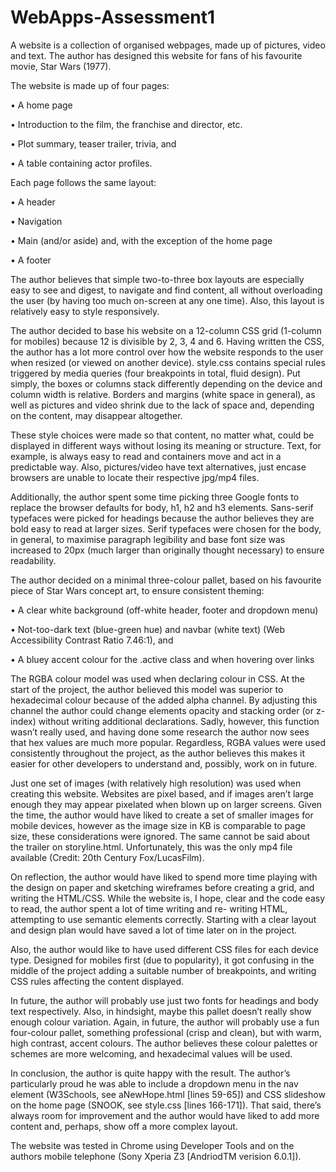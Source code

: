 # WebApps-Assessment1

A website is a collection of organised webpages, made up of pictures, video and text. The author has designed this website for fans of his favourite movie, Star Wars (1977).

The website is made up of four pages:

• A home page

• Introduction to the film, the franchise and director, etc.

• Plot summary, teaser trailer, trivia, and

• A table containing actor profiles.
     
     
Each page follows the same layout:

• A header

• Navigation

• Main (and/or aside) and, with the exception
of the home page

• A footer

The author believes that simple two-to-three box layouts are especially easy to see and digest, to navigate and find content, all without overloading the user (by having too much on-screen at any one time). Also, this layout is relatively easy to style responsively.

The author decided to base his website on a 12-column CSS grid (1-column for mobiles) because 12 is divisible by 2, 3, 4 and 6. Having written the CSS, the author has a lot more control over how the website responds to the user when resized (or viewed on another device). style.css contains special rules triggered by media queries (four breakpoints in total, fluid design). Put simply, the boxes or columns stack differently depending on the device and column width is relative. Borders and margins (white space in general), as well as pictures and video shrink due to the lack of space and, depending on the content, may disappear altogether.

These style choices were made so that content, no matter what, could be displayed in different ways without losing its meaning or structure. Text, for example, is always easy to read and containers move and act in a predictable way. Also, pictures/video have text alternatives, just encase browsers are unable to locate their respective jpg/mp4 files.


Additionally, the author spent some time picking three Google fonts to replace the browser defaults for body, h1, h2 and h3 elements. Sans-serif typefaces were picked for headings because the author believes they are bold easy to read at larger sizes. Serif typefaces were chosen for the body, in general, to maximise paragraph legibility and base font size was increased to 20px (much larger than originally thought necessary) to ensure readability.


The author decided on a minimal three-colour pallet, based on his favourite piece of Star Wars concept art, to ensure consistent theming:

• A clear white background (off-white header, footer and dropdown menu)

• Not-too-dark text (blue-green hue) and navbar (white text)
(Web Accessibility Contrast Ratio 7.46:1), and

• A bluey accent colour for the .active class and when hovering over links

The RGBA colour model was used when declaring colour in CSS. At the start of the project, the author believed this model was superior to hexadecimal colour because of the added alpha channel. By adjusting this channel the author could change elements opacity and stacking order (or z-index) without writing additional declarations. Sadly, however, this function wasn’t really used, and having done some research the author now sees that hex values are much more popular. Regardless, RGBA values were used consistently throughout the project, as the author believes this makes it easier for other developers to understand and, possibly, work on in future.

Just one set of images (with relatively high resolution) was used when creating this website. Websites are pixel based, and if images aren’t large enough they may appear pixelated when blown up on larger screens. Given the time, the author would have liked to create a set of smaller images for mobile devices, however as the image size in KB is comparable to page size, these considerations were ignored. The same cannot be said about the trailer on storyline.html. Unfortunately, this was the only mp4 file available (Credit: 20th Century Fox/LucasFilm).

On reflection, the author would have liked to spend more time playing with the design on paper and sketching wireframes before creating a grid, and writing the HTML/CSS. While the website is, I hope, clear and the code easy to read, the author spent a lot of time writing and re- writing HTML, attempting to use semantic elements correctly. Starting with a clear layout and design plan would have saved a lot of time later on in the project.

Also, the author would like to have used different CSS files for each device type. Designed for mobiles first (due to popularity), it got confusing in the middle of the project adding a suitable number of breakpoints, and writing CSS rules affecting the content displayed.

In future, the author will probably use just two fonts for headings and body text respectively. Also, in hindsight, maybe this pallet doesn’t really show enough colour variation. Again, in future, the author will probably use a fun four-colour pallet, something professional (crisp and clean), but with warm, high contrast, accent colours. The author believes these colour palettes or schemes are more welcoming, and hexadecimal values will be used.

In conclusion, the author is quite happy with the result. The author’s particularly proud he was able to include a dropdown menu in the nav element (W3Schools, see aNewHope.html [lines 59-65]) and CSS slideshow on the home page (SNOOK, see style.css [lines 166-171]). That said, there’s always room for improvement and the author would have liked to add more content and, perhaps, show off a more complex layout.

The website was tested in Chrome using Developer Tools and on the authors mobile telephone (Sony Xperia Z3 [AndriodTM verision 6.0.1]).
